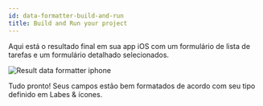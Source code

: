 ```yaml
---
id: data-formatter-build-and-run
title: Build and Run your project
---
```

Aqui está o resultado final em sua app iOS com um formulário de lista de tarefas e um formulário detalhado selecionados.

![Result data formatter iphone](assets/en/data-formatter/result-data-formatter-iphone.png)

Tudo pronto! Seus campos estão bem formatados de acordo com seu tipo definido em Labes & ícones.